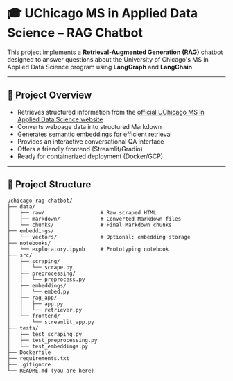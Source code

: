# 🎓 UChicago MS in Applied Data Science – RAG Chatbot

This project implements a **Retrieval-Augmented Generation (RAG)** chatbot designed to answer questions about the University of Chicago's MS in Applied Data Science program using **LangGraph** and **LangChain**.

---

## 🚀 Project Overview

- Retrieves structured information from the [official UChicago MS in Applied Data Science website](https://datascience.uchicago.edu/education/masters-programs/ms-in-applied-data-science/)
- Converts webpage data into structured Markdown
- Generates semantic embeddings for efficient retrieval
- Provides an interactive conversational QA interface
- Offers a friendly frontend (Streamlit/Gradio)
- Ready for containerized deployment (Docker/GCP)

---

## 📁 Project Structure

```plaintext
uchicago-rag-chatbot/
├── data/
│   ├── raw/                  # Raw scraped HTML
│   ├── markdown/             # Converted Markdown files
│   └── chunks/               # Final Markdown chunks
├── embeddings/
│   └── vectors/              # Optional: embedding storage
├── notebooks/
│   └── exploratory.ipynb     # Prototyping notebook
├── src/
│   ├── scraping/
│   │   └── scrape.py
│   ├── preprocessing/
│   │   └── preprocess.py
│   ├── embeddings/
│   │   └── embed.py
│   ├── rag_app/
│   │   ├── app.py
│   │   └── retriever.py
│   └── frontend/
│       └── streamlit_app.py
├── tests/
│   ├── test_scraping.py
│   ├── test_preprocessing.py
│   └── test_embeddings.py
├── Dockerfile
├── requirements.txt
├── .gitignore
└── README.md (you are here)
